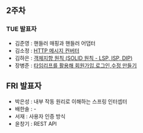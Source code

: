 ## 2주차

### TUE 발표자

- 김준영 : 핸들러 매핑과 핸들러 어댑터
- 김소정 : [HTTP 메시지 컨버터](https://github.com/9oormStudy/BEPresentation/blob/main/week02/%5Bweek%2002%5D%20%EB%A9%94%EC%8B%9C%EC%A7%80%20%EC%BB%A8%EB%B2%84%ED%84%B0.md)
- 김하은 : [객체지향 원칙 (SOLID 원칙 - LSP, ISP, DIP)](<https://github.com/9oormStudy/BEPresentation/blob/main/week02/%5Bweek%2002%5D%20%EA%B0%9D%EC%B2%B4%EC%A7%80%ED%96%A5%20%EC%9B%90%EC%B9%99%20(SOLID%20%EC%9B%90%EC%B9%99%20-%20LSP%2C%20ISP%2C%20DIP).md>)
- 장병준 : [타임리프를 활용해 회원가입,로그인,수정 만들기](https://github.com/9oormStudy/BEPresentation/blob/main/week02/%5Bweek_02%5D%ED%83%80%EC%9E%84%EB%A6%AC%ED%94%84_%ED%99%9C%EC%9A%A9%ED%95%B4_%EB%A1%9C%EA%B7%B8%EC%9D%B8%2C%ED%9A%8C%EC%9B%90%EA%B0%80%EC%9E%85%2C%EC%88%98%EC%A0%95.md)

## FRI 발표자

- 박은성 : 내부 작동 원리로 이해하는 스프링 인터셉터
- 배한솔 : -
- 서재 : 사용자 인증 방식
- 윤창기 : REST API
